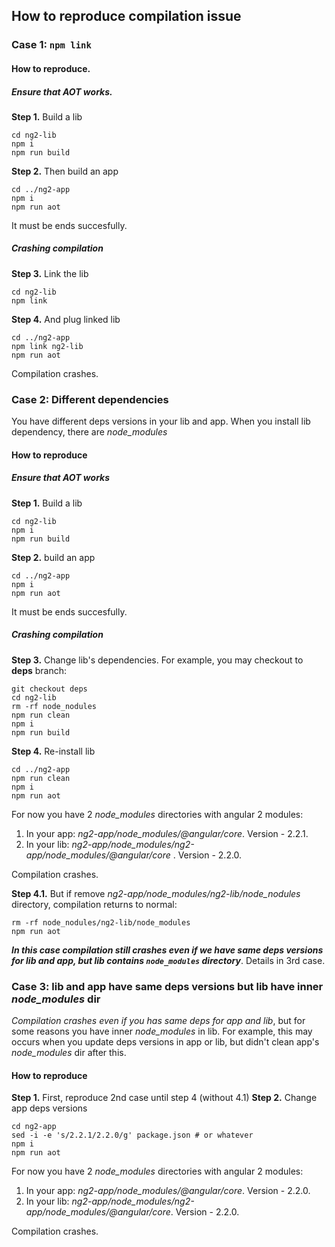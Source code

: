 ## How to reproduce compilation issue

### Case 1: `npm link`

#### How to reproduce.
##### Ensure that AOT works.

**Step 1.** Build a lib
```
cd ng2-lib
npm i
npm run build
```

**Step 2.** Then build an app
```
cd ../ng2-app
npm i
npm run aot
```

It must be ends succesfully.

##### Crashing compilation

**Step 3.** Link the lib
```
cd ng2-lib
npm link
```

**Step 4.** And plug linked lib
```
cd ../ng2-app
npm link ng2-lib
npm run aot
```

Compilation crashes.

### Case 2: Different dependencies
You have different deps versions in your lib and app.
When you install lib dependency, there are _node_modules_

#### How to reproduce
##### Ensure that AOT works

**Step 1.** Build a lib
```
cd ng2-lib
npm i
npm run build
```

**Step 2.** build an app
```
cd ../ng2-app
npm i
npm run aot
```

It must be ends succesfully.

##### Crashing compilation

**Step 3.** Change lib's dependencies. For example, you may checkout to **deps** branch:
```
git checkout deps
cd ng2-lib
rm -rf node_nodules
npm run clean
npm i
npm run build
```

**Step 4.** Re-install lib
```
cd ../ng2-app
npm run clean
npm i
npm run aot
```

For now you have 2 _node_modules_ directories with angular 2 modules:
1. In your app: _ng2-app/node_modules/@angular/core_. Version - 2.2.1.
2. In your lib: _ng2-app/node_modules/ng2-app/node_modules/@angular/core_ . Version - 2.2.0.

Compilation crashes.

**Step 4.1.** But if remove _ng2-app/node_modules/ng2-lib/node_nodules_ directory, compilation returns to normal:
```
rm -rf node_nodules/ng2-lib/node_modules
npm run aot
```

_**In this case compilation still crashes even if we have same deps versions for lib and app, but lib contains `node_modules` directory**_. Details in 3rd case.


### Case 3: lib and app have same deps versions but lib have inner _node_modules_ dir
_Compilation crashes even if you has same deps for app and lib_, but for some reasons you have inner _node_modules_ in lib. For example, this may occurs when you update deps versions in app or lib, but didn't clean app's _node_modules_ dir after this.

#### How to reproduce

**Step 1.** First, reproduce 2nd case until step 4 (without 4.1)
**Step 2.** Change app deps versions
```
cd ng2-app
sed -i -e 's/2.2.1/2.2.0/g' package.json # or whatever
npm i
npm run aot
```

For now you have 2 _node_modules_ directories with angular 2 modules:
1. In your app: _ng2-app/node_modules/@angular/core_. Version - 2.2.0.
2. In your lib: _ng2-app/node_modules/ng2-app/node_modules/@angular/core_. Version - 2.2.0.

Compilation crashes.
